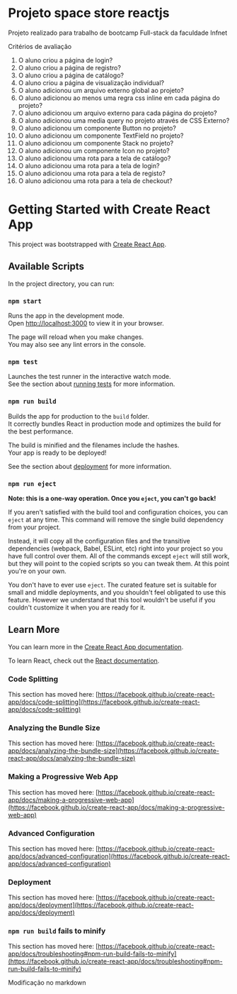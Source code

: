 # Projeto space store reactjs
Projeto realizado para trabalho de bootcamp Full-stack da faculdade Infnet


Critérios de avaliação
  <ol>
    <li>O aluno criou a página de login?</li>
    <li>O aluno criou a página de registro?</li>
    <li>O aluno criou a página de catálogo?</li>
    <li>O aluno criou a página de visualização individual?</li>
    <li>O aluno adicionou um arquivo externo global ao projeto?</li>
    <li>O aluno adicionou ao menos uma regra css inline em cada página do projeto?</li>
    <li>O aluno adicionou um arquivo externo para cada página do projeto?</li>
    <li>O aluno adicionou uma media query no projeto através de CSS Externo?</li>
    <li>O aluno adicionou um componente Button no projeto?</li>
    <li>O aluno adicionou um componente TextField no projeto?</li>
    <li>O aluno adicionou um componente Stack no projeto?</li>
    <li>O aluno adicionou um componente Icon no projeto?</li>
    <li>O aluno adicionou uma rota para a tela de catálogo?</li>
    <li>O aluno adicionou uma rota para a tela de login?</li>
    <li>O aluno adicionou uma rota para a tela de registo?</li>
    <li>O aluno adicionou uma rota para a tela de checkout?</li>
  </ol>

# Getting Started with Create React App
  
This project was bootstrapped with [Create React App](https://github.com/facebook/create-react-app).

## Available Scripts

In the project directory, you can run:

### `npm start`

Runs the app in the development mode.\
Open [http://localhost:3000](http://localhost:3000) to view it in your browser.

The page will reload when you make changes.\
You may also see any lint errors in the console.

### `npm test`

Launches the test runner in the interactive watch mode.\
See the section about [running tests](https://facebook.github.io/create-react-app/docs/running-tests) for more information.

### `npm run build`

Builds the app for production to the `build` folder.\
It correctly bundles React in production mode and optimizes the build for the best performance.

The build is minified and the filenames include the hashes.\
Your app is ready to be deployed!

See the section about [deployment](https://facebook.github.io/create-react-app/docs/deployment) for more information.

### `npm run eject`

**Note: this is a one-way operation. Once you `eject`, you can't go back!**

If you aren't satisfied with the build tool and configuration choices, you can `eject` at any time. This command will remove the single build dependency from your project.

Instead, it will copy all the configuration files and the transitive dependencies (webpack, Babel, ESLint, etc) right into your project so you have full control over them. All of the commands except `eject` will still work, but they will point to the copied scripts so you can tweak them. At this point you're on your own.

You don't have to ever use `eject`. The curated feature set is suitable for small and middle deployments, and you shouldn't feel obligated to use this feature. However we understand that this tool wouldn't be useful if you couldn't customize it when you are ready for it.

## Learn More

You can learn more in the [Create React App documentation](https://facebook.github.io/create-react-app/docs/getting-started).

To learn React, check out the [React documentation](https://reactjs.org/).

### Code Splitting

This section has moved here: [https://facebook.github.io/create-react-app/docs/code-splitting](https://facebook.github.io/create-react-app/docs/code-splitting)

### Analyzing the Bundle Size

This section has moved here: [https://facebook.github.io/create-react-app/docs/analyzing-the-bundle-size](https://facebook.github.io/create-react-app/docs/analyzing-the-bundle-size)

### Making a Progressive Web App

This section has moved here: [https://facebook.github.io/create-react-app/docs/making-a-progressive-web-app](https://facebook.github.io/create-react-app/docs/making-a-progressive-web-app)

### Advanced Configuration

This section has moved here: [https://facebook.github.io/create-react-app/docs/advanced-configuration](https://facebook.github.io/create-react-app/docs/advanced-configuration)

### Deployment

This section has moved here: [https://facebook.github.io/create-react-app/docs/deployment](https://facebook.github.io/create-react-app/docs/deployment)

### `npm run build` fails to minify

This section has moved here: [https://facebook.github.io/create-react-app/docs/troubleshooting#npm-run-build-fails-to-minify](https://facebook.github.io/create-react-app/docs/troubleshooting#npm-run-build-fails-to-minify)

Modificação no markdown
